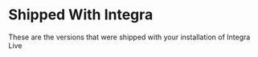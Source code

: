 <!-- Open Block -->
# Shipped With Integra

These are the versions that were shipped with your installation of Integra Live